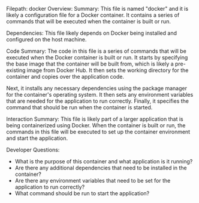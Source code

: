 Filepath: docker
Overview: Summary:
This file is named "docker" and it is likely a configuration file for a Docker container. It contains a series of commands that will be executed when the container is built or run. 

Dependencies:
This file likely depends on Docker being installed and configured on the host machine.

Code Summary:
The code in this file is a series of commands that will be executed when the Docker container is built or run. It starts by specifying the base image that the container will be built from, which is likely a pre-existing image from Docker Hub. It then sets the working directory for the container and copies over the application code. 

Next, it installs any necessary dependencies using the package manager for the container's operating system. It then sets any environment variables that are needed for the application to run correctly. Finally, it specifies the command that should be run when the container is started.

Interaction Summary:
This file is likely part of a larger application that is being containerized using Docker. When the container is built or run, the commands in this file will be executed to set up the container environment and start the application. 

Developer Questions:
- What is the purpose of this container and what application is it running?
- Are there any additional dependencies that need to be installed in the container?
- Are there any environment variables that need to be set for the application to run correctly?
- What command should be run to start the application?

